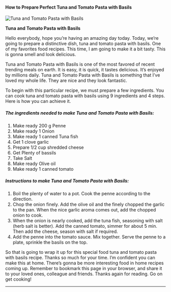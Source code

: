             

#### How to Prepare Perfect Tuna and Tomato Pasta with Basils

![Tuna and Tomato Pasta with Basils](https://img-global.cpcdn.com/recipes/1ced48cfa9dcea51/751x532cq70/tuna-and-tomato-pasta-with-basils-recipe-main-photo.jpg)

**Tuna and Tomato Pasta with Basils**

Hello everybody, hope you’re having an amazing day today. Today, we’re going to prepare a distinctive dish, tuna and tomato pasta with basils. One of my favorites food recipes. This time, I am going to make it a bit tasty. This is gonna smell and look delicious.

Tuna and Tomato Pasta with Basils is one of the most favored of recent trending meals on earth. It is easy, it is quick, it tastes delicious. It’s enjoyed by millions daily. Tuna and Tomato Pasta with Basils is something that I’ve loved my whole life. They are nice and they look fantastic.

To begin with this particular recipe, we must prepare a few ingredients. You can cook tuna and tomato pasta with basils using 9 ingredients and 4 steps. Here is how you can achieve it.

##### The ingredients needed to make Tuna and Tomato Pasta with Basils:

1.  Make ready 200 g Penne
2.  Make ready 1 Onion
3.  Make ready 1 canned Tuna fish
4.  Get 1 clove garlic
5.  Prepare 1/2 cup shredded cheese
6.  Get Plenty of bassils
7.  Take Salt
8.  Make ready Olive oil
9.  Make ready 1 canned tomato

##### Instructions to make Tuna and Tomato Pasta with Basils:

1.  Boil the plenty of water to a pot. Cook the penne according to the direction.
2.  Chop the onion finely. Add the olive oil and the finely chopped the garlic to the pan. When the nice garlic aroma comes out, add the chopped onion to cook.
3.  When the onion is nearly cooked, add the tuna fish, seasoning with salt (herb salt is better). Add the canned tomato, simmer for about 5 min. Then add the cheese, season with salt if required.
4.  Add the penne into the tomato sauce. Mix together. Serve the penne to a plate, sprinkle the basils on the top.

So that is going to wrap it up for this special food tuna and tomato pasta with basils recipe. Thanks so much for your time. I’m confident you can make this at home. There’s gonna be more interesting food in home recipes coming up. Remember to bookmark this page in your browser, and share it to your loved ones, colleague and friends. Thanks again for reading. Go on get cooking!

* * *